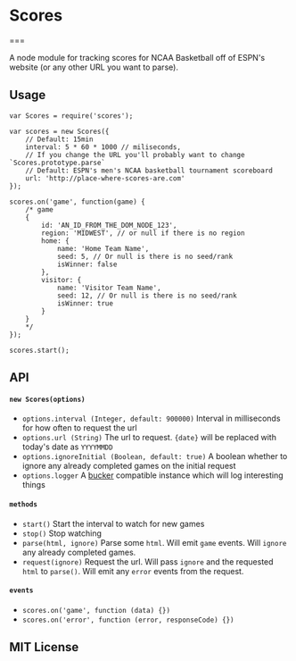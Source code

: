 # Scores
===

A node module for tracking scores for NCAA Basketball off of ESPN's website (or any other URL you want to parse).

## Usage
```
var Scores = require('scores');

var scores = new Scores({
    // Default: 15min
    interval: 5 * 60 * 1000 // miliseconds,
    // If you change the URL you'll probably want to change `Scores.prototype.parse`
    // Default: ESPN's men's NCAA basketball tournament scoreboard
    url: 'http://place-where-scores-are.com'
});

scores.on('game', function(game) {
    /* game
    {
        id: 'AN_ID_FROM_THE_DOM_NODE_123',
        region: 'MIDWEST', // or null if there is no region
        home: {
            name: 'Home Team Name',
            seed: 5, // Or null is there is no seed/rank
            isWinner: false
        },
        visitor: {
            name: 'Visitor Team Name',
            seed: 12, // Or null is there is no seed/rank
            isWinner: true
        }
    }
    */
});

scores.start();

```

## API

#### `new Scores(options)`

- `options.interval (Integer, default: 900000)` Interval in milliseconds for how often to request the url
- `options.url (String)` The url to request. `{date}` will be replaced with today's date as `YYYYMMDD`
- `options.ignoreInitial (Boolean, default: true)` A boolean whether to ignore any already completed games on the initial request
- `options.logger` A [bucker](http://github.com/nlf/bucker) compatible instance which will log interesting things

#### `methods`

- `start()` Start the interval to watch for new games
- `stop()` Stop watching
- `parse(html, ignore)` Parse some `html`. Will emit `game` events. Will `ignore` any already completed games.
- `request(ignore)` Request the url. Will pass `ignore` and the requested `html` to `parse()`. Will emit any `error` events from the request.

#### `events`

- `scores.on('game', function (data) {})`
- `scores.on('error', function (error, responseCode) {})`

## MIT License